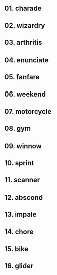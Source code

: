 ## 01. charade

## 02. wizardry

## 03. arthritis

## 04. enunciate

## 05. fanfare

## 06. weekend

## 07. motorcycle

## 08. gym

## 09. winnow

## 10. sprint

## 11. scanner

## 12. abscond

## 13. impale

## 14. chore

## 15. bike

## 16. glider
